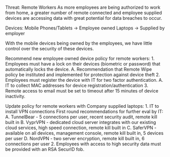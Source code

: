 Threat: Remote Workers
  As more employees are being authorized to work from home, a greater number of remote connected and employee supplied devices are accessing data with great potential for data breaches to occur.

Devices:
  Mobile Phones/Tablets -> Employee owned
  Laptops -> Supplied by employer

  With the mobile devices being owned by the employees, we have little control over the security of these devices. 

  Recommend new employee owned device policy for remote workers: 
    1. Employees must have a lock on their devices (biometric or password) that automatically locks the device.
      A. Recommendation that Remote Wipe policy be instituted and implemented for protection against device theft
    2. Employees must register the device with IT for two factor authentication.
      A. IT to collect MAC addresses for device registration/authentication
    3. Remote access to email must be set to timeout after 15 minutes of device inactivity.

  Update policy for remote workers with Company supplied laptops:
    1. IT to install VPN connections
      First round recommendations for further eval by IT:
        A. TunnelBear - 5 connections per user, recent security audit, remote kill built in
        B. VyprVPN - dedicated cloud server integrates with our existing cloud services, high speed connection, remote kill built in
        C. SaferVPN - available on all devices, management console, remote kill built in, 5 devices per user
        D. NordVPN - two server encryption, remote kill built in, 6 connections per user
    2. Employees with access to high security data must  be provided with an RSA SecurID fob.

